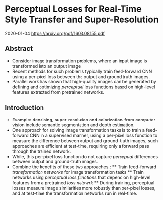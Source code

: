 # Perceptual Losses for Real-Time Style Transfer and Super-Resolution

2020-01-04
https://arxiv.org/pdf/1603.08155.pdf

## Abstract
  * Consider image transformation problems, where an input image is transformed into an output image.
  * Recent methods for such problems typically train feed-forward CNN using a per-pixel loss between the output and ground truth images.
  * Parallel work has shown that high-quality images can be generated by defining and optimizing *perceptual* loss functions based on high-level features extracted from pretrained networks.
  
## Introduction
  * Example: denoising, super-resolution and colorization. from computer vision include semantic segmentation and depth estimation.
  * One approach for solving image transformation tasks is to train a feed-forward CNN in a supervised manner, using a per-pixel loss function to measure the difference between output and ground-truth images, such approaches are efficient at test-time, requiring only a forward pass through the trained network.
  * While, this per-pixel loss function do not capture *percepual* differences between output and ground-truth images.
  * Combine the benefits of these two approaches.:
   ** Train feed-forward *transformation networks* for image transformation tasks
   ** Train networks using *perceptual loss functions* that depend on high-level features from a pretrained *loss netowrk*
   ** During training, perceptual losses measure image similarities more robustly than per-pixel losses, and at test-time the transformation networks run in real-time.
